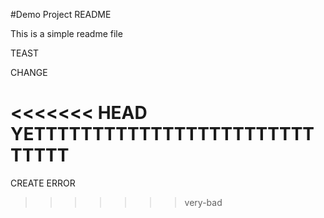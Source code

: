 #Demo Project README

This is a simple readme file

TEAST

CHANGE

<<<<<<< HEAD
YETTTTTTTTTTTTTTTTTTTTTTTTTTTTT
=======
CREATE ERROR
>>>>>>> very-bad
